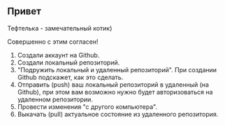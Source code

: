 ## Привет

Тефтелька - замечательный котик)

Совершенно с этим согласен!

1. Создали аккаунт на Github.
2. Создали локальный репозиторий.
3. "Подружить локальный и удаленный репозиторий". При создании Github подскажет, как это сделать.
4. Отправить (push) ваш локальный репозиторий в удаленный (на Github), при этом вам возможно нужно будет авторизоваться на удаленном репозитории.
5. Провести изменения "с другого компьютера".
6. Выкачать (pull) актуальное состояние из удаленного репозитория.